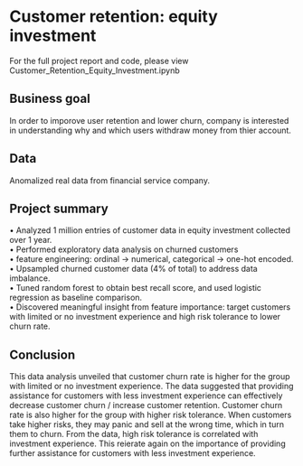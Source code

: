 # Customer retention: equity investment
For the full project report and code, please view Customer_Retention_Equity_Investment.ipynb

## Business goal
In order to imporove user retention and lower churn, company is interested in understanding why and which users withdraw money from thier account.

## Data
Anomalized real data from financial service company.

## Project summary
• Analyzed 1 million entries of customer data in equity investment collected over 1 year. <br>
• Performed exploratory data analysis on churned customers<br>
• feature engineering: ordinal -> numerical, categorical -> one-hot encoded.<br>
• Upsampled churned customer data (4% of total) to address data imbalance.<br>
• Tuned random forest to obtain best recall score, and used logistic regression as baseline comparison.<br>
• Discovered meaningful insight from feature importance: target customers with limited or no investment experience and high risk tolerance to lower churn rate.

## Conclusion
This data analysis unveiled that customer churn rate is higher for the group with limited or no investment experience. The data suggested that providing assistance for customers with less investment experience can effectively decrease customer churn / increase customer retention. Customer churn rate is also higher for the group with higher risk tolerance. When customers take higher risks, they may panic and sell at the wrong time, which in turn them to churn. From the data, high risk tolerance is correlated with investment experience. This reierate again on the importance of providing further assistance for customers with less investment experience.

